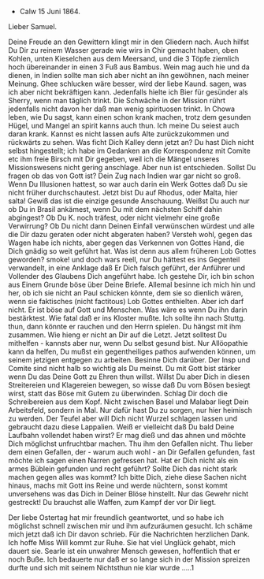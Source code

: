 + Calw 15 Juni 1864.

Lieber Samuel.

Deine Freude an den Gewittern klingt mir in den Gliedern nach. Auch hilfst Du Dir zu reinem Wasser gerade wie wirs in Chir gemacht haben, oben Kohlen, unten Kieselchen aus dem Meersand, und die 3 Töpfe ziemlich hoch übereinander in einen 3 Fuß aus Bambus. Wein mag auch hie und da dienen, in Indien sollte man sich aber nicht an ihn gewöhnen, nach meiner Meinung. Ghee schlucken wäre besser, wird der liebe Kaund. sagen, was ich aber nicht bekräftigen kann. Jedenfalls hielte ich Bier für gesünder als Sherry, wenn man täglich trinkt. Die Schwäche in der Mission rührt jedenfalls nicht davon her daß man wenig spirituosen trinkt. In Chowa leben, wie Du sagst, kann einen schon krank machen, trotz dem gesunden Hügel, und Mangel an spirit kanns auch thun. Ich meine Du seiest auch daran krank. Kannst es nicht lassen aufs Alte zurückzukommen und rückwärts zu sehen. Was ficht Dich Kalley denn jetzt an? Du hast Dich nicht selbst hingestellt; ich habe im Gedanken an die Korrespondenz mit Comite etc ihm freie Birsch mit Dir gegeben, weil ich die Mängel unseres Missionswesens nicht gering anschlage. Aber nun ist entschieden. Sollst Du fragen ob das von Gott ist? Dein Zug nach Indien war gar nicht so groß. Wenn Du Illusionen hattest, so war auch darin ein Werk Gottes daß Du sie nicht früher durchschautest. Jetzt bist Du auf Rhodus, oder Malta, hier salta! Gewiß das ist die einzige gesunde Anschauung. Weißst Du auch nur ob Du in Brasil ankämest, wenn Du mit dem nächsten Schiff dahin abgingest? Ob Du K. noch träfest, oder nicht vielmehr eine große Verwirrung? Ob Du nicht dann Deinen Einfall verwünschen würdest und alle die Dir dazu geraten oder nicht abgeraten haben? Versteh wohl, gegen das Wagen habe ich nichts, aber gegen das Verkennen von Gottes Hand, die Dich gnädig so weit geführt hat. Was ist denn aus allem früheren Lob Gottes geworden? smoke! und doch wars reell, nur Du hättest es ins Gegenteil verwandelt, in eine Anklage daß Er Dich falsch geführt, der Anführer und Vollender des Glaubens Dich angeführt habe. Ich gestehe Dir, ich bin schon aus Einem Grunde böse über Deine Briefe. Allemal besinne ich mich hin und her, ob ich sie nicht an Paul schicken könnte, dem sie so dienlich wären, wenn sie faktisches (nicht factitous) Lob Gottes enthielten. Aber ich darf nicht. Er ist böse auf Gott und Menschen. Was wäre es wenn Du ihn darin bestärktest. Wie fatal daß er ins Kloster mußte. Ich sollte ihn nach Stuttg. thun, dann könnte er rauchen und den Herrn spielen. Du hängst mit ihm zusammen. Wie hieng er nicht an Dir auf die Letzt. Jetzt solltest Du mithelfen - kannsts aber nur, wenn Du selbst gesund bist. Nur Allöopathie kann da helfen, Du mußst ein gegentheiliges pathos aufwenden können, um seinem jetzigen entgegen zu arbeiten. Besinne Dich darüber. Der Insp und Comite sind nicht halb so wichtig als Du meinst. Du mit Gott bist stärker wenn Du das Deine Gott zu Ehren thun willst. Willst Du aber Dich in diesen Streitereien und Klagereien bewegen, so wisse daß Du vom Bösen besiegt wirst, statt das Böse mit Gutem zu überwinden. Schlag Dir doch die Schreibereien aus dem Kopf. Nicht zwischen Basel und Malabar liegt Dein Arbeitsfeld, sondern in Mal. Nur dafür hast Du zu sorgen, nur hier heimisch zu werden. Der Teufel aber will Dich nicht Wurzel schlagen lassen und gebraucht dazu diese Lappalien. Weiß er vielleicht daß Du bald Deine Laufbahn vollendet haben wirst? Er mag dieß und das ahnen und möchte Dich möglichst unfruchtbar machen. Thu ihm den Gefallen nicht. Thu lieber dem einen Gefallen, der - warum auch wohl - an Dir Gefallen gefunden, fast möchte ich sagen einen Narren gefressen hat. Hat er Dich nicht als ein armes Büblein gefunden und recht geführt? Sollte Dich das nicht stark machen gegen alles was kommt? Ich bitte Dich, ziehe diese Sachen nicht hinaus, machs mit Gott ins Reine und werde nüchtern, sonst kommt unversehens was das Dich in Deiner Blöse hinstellt. Nur das Gewehr nicht gestreckt! Du brauchst alle Waffen, zum Kampf der vor Dir liegt.

Der liebe Ostertag hat mir freundlich geantwortet, und so habe ich möglichst schnell zwischen mir und ihm aufzuräumen gesucht. Ich schäme mich jetzt daß ich Dir davon schrieb. Für die Nachrichten herzlichen Dank. Ich hoffe Miss Will kommt zur Ruhe. Sie hat viel Unglück gehabt, mich dauert sie. Searle ist ein unwahrer Mensch gewesen, hoffentlich that er noch Buße. Ich bedauerte nur daß er so lange sich in der Mission spreizen durfte und sich mit seinem Nichtsthun nie klar wurde .....1

